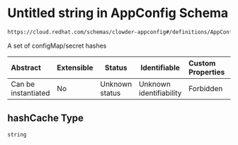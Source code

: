 # Untitled string in AppConfig Schema

```txt
https://cloud.redhat.com/schemas/clowder-appconfig#/definitions/AppConfig/properties/hashCache
```

A set of configMap/secret hashes


| Abstract            | Extensible | Status         | Identifiable            | Custom Properties | Additional Properties | Access Restrictions | Defined In                                                    |
| :------------------ | ---------- | -------------- | ----------------------- | :---------------- | --------------------- | ------------------- | ------------------------------------------------------------- |
| Can be instantiated | No         | Unknown status | Unknown identifiability | Forbidden         | Allowed               | none                | [schema.json\*](../../out/schema.json "open original schema") |

## hashCache Type

`string`
